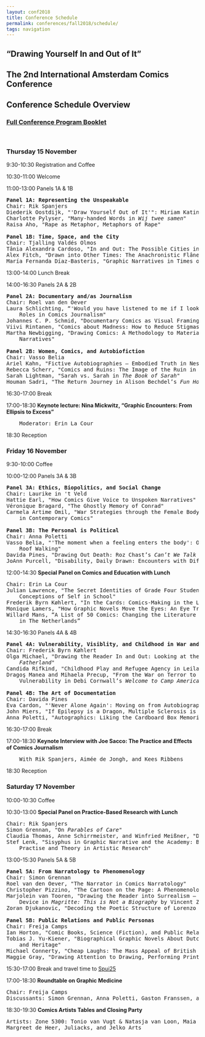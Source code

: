 ```yaml
---
layout: conf2018
title: Conference Schedule
permalink: conferences/fall2018/schedule/
tags: navigation
---
```


## “Drawing Yourself In and Out of It”  
## The 2nd International Amsterdam Comics Conference

## Conference Schedule Overview

### [Full Conference Program Booklet](http://amsterdamcomics.com/conferences/fall2018/Drawing_Yourself_In_and_Out_of_It_CONFERNCE_PROGRAM_BOOKLET.pdf)

<br>

### __Thursday 15 November__

9:30-10:30	Registration and Coffee

10:30-11:00	Welcome

11:00-13:00	Panels 1A & 1B

<pre>
<b>Panel 1A: Representing the Unspeakable</b>
Chair: Rik Spanjers
Diederik Oostdijk, "'Draw Yourself Out of It'": Miriam Katin's Graphic Metamorphosis of Trauma"
Charlotte Pylyser, "Many-handed Words in <i>Wij twee samen</i>"
Raisa Aho, "Rape as Metaphor, Metaphors of Rape" 

<b>Panel 1B: Time, Space, and the City</b>
Chair: Tjalling Valdés Olmos
Tânia Alexandra Cardoso, "In and Out: The Possible Cities in Procurando São Paulo"
Alex Fitch, "Drawn into Other Times: The Anachronistic Flâneur in the Work of Alan Moore"
María Fernanda Díaz-Basteris, "Graphic Narratives in Times of Crisis: Healing Collective Trauma"
</pre>

13:00-14:00	Lunch Break

14:00-16:30	Panels 2A & 2B

<pre>
<b>Panel 2A: Documentary and/as Journalism</b>
Chair: Roel van den Oever
Laura Schlichting, “'Would you have listened to me if I looked like this?': The ‘Cartoon-Me’ and its 
	Roles in Comics Journalism" 
Johannes C. P. Schmid, "Documentary Comics as Visual Framing"
Viivi Rintanen, "Comics about Madness: How to Reduce Stigmas with an Inclusive Comics Blog"
Martha Newbigging, "Drawing Comics: A Methodology to Materialize Queer Presence within Family 
	Narratives"

<b>Panel 2B: Women, Comics, and Autobiofiction</b>
Chair: Vasso Belia
Ariel Kahn, "Fictive Autobiographies – Embodied Truth in Nested Feminist Narratives"
Rebecca Scherr, "Comics and Ruins: The Image of the Ruin in Marjane Satrapi's <i>Persepolis</i>" 
Sarah Lightman, "Sarah vs. Sarah in <i>The Book of Sarah</i>"
Houman Sadri, "The Return Journey in Alison Bechdel’s <i>Fun Home</i>"
</pre>
 
16:30-17:00	Break

17:00-18:30 __Keynote lecture: Nina Mickwitz, “Graphic Encounters: From Ellipsis to Excess”__
<pre>
	Moderator: Erin La Cour
</pre>

18:30		Reception

### __Friday 16 November__

9:30-10:00	Coffee

10:00-12:00	Panels 3A & 3B
<pre>
<b>Panel 3A: Ethics, Biopolitics, and Social Change</b>
Chair: Laurike in 't Veld
Hattie Earl, "How Comics Give Voice to Unspoken Narratives"
Véronique Bragard, "The Ghostly Memory of Conrad"
Carmela Artime Omil, "War Strategies through the Female Body: Women and the Spanish Civil War 
	in Contemporary Comics"

<b>Panel 3B: The Personal is Political</b>
Chair: Anna Poletti
Vasso Belia, "'The moment when a feeling enters the body': On the Politics of Drawing, Writing, and 
	Roof Walking"
Davida Pines, "Drawing Out Death: Roz Chast’s <i>Can’t We Talk about Something More Pleasant?</i>"
JoAnn Purcell, "Disability, Daily Drawn: Encounters with Difference"
</pre>

12:00-14:30	__Special Panel on Comics and Education with Lunch__

<pre>
Chair: Erin La Cour
Julian Lawrence, "The Secret Identities of Grade Four Students: Making Comics and Negotiating 
	Conceptions of Self in School"
Frederik Byrn Køhlert, "In the Cards: Comics-Making in the Literature Classroom"
Monique Lamers, "How Graphic Novels Move the Eyes: An Eye Tracking Study"
Willard Mans, “A List of 50 Comics: Changing the Literature List for Grammar Schools 
	in The Netherlands”
</pre>

14:30-16:30	Panels 4A & 4B

<pre>
<b>Panel 4A: Vulnerability, Visiblity, and Childhood in War and Conflict</b>
Chair: Frederik Byrn Køhlert
Olga Michael, "Drawing the Reader In and Out: Looking at the Children in Nina Bunjevac’s 
	<i>Fatherland</i>"
Candida Rifkind, "Childhood Play and Refugee Agency in Leila Abdelrazaq’s <i>Baddawi</i>"
Dragoş Manea and Mihaela Precup, "From the War on Terror to the Refugee Crisis: Representing 
	Vulnerability in Debi Cornwall’s <i>Welcome to Camp America and Kate Evans’s Threads</i>"

<b>Panel 4B: The Art of Documentation</b>
Chair: Davida Pines
Eva Cardon, "'Never Alone Again': Moving on from Autobiography"
John Miers, "If Epilepsy is a Dragon, Multiple Sclerosis is a…"
Anna Poletti, "Autographics: Liking the Cardboard Box Memorial"
</pre>

16:30-17:00	Break

17:00-18:30	__Keynote Interview with Joe Sacco: The Practice and Effects of Comics Journalism__
<pre>
	With Rik Spanjers, Aimée de Jongh, and Kees Ribbens
</pre>

18:30 		Reception

### __Saturday 17 November__

10:00-10:30	Coffee

10:30-13:00 __Special Panel on Practice-Based Research with Lunch__

<pre>
Chair: Rik Spanjers
Simon Grennan, "On <i>Parables of Care</i>"
Claudia Thomas, Anne Schirrmeister, and Winfried Meißner, "Don't Be Afraid of Surgery!" 
Stef Lenk, "Sisyphus in Graphic Narrative and the Academy: Building Bridges between 
	Practise and Theory in Artistic Research"
</pre>

13:00-15:30	Panels 5A & 5B

<pre>
<b>Panel 5A: From Narratology to Phenomenology</b>
Chair: Simon Grennan
Roel van den Oever, "The Narrator in Comics Narratology"
Christopher Pizzino, "The Cartoon on the Page: A Phenomenology of Reading"
Marjolein van Tooren, "Drawing the Reader into Surrealism – Interpicturality as a Biographical 
	Device in <i>Magritte: This is Not a Biography</i> by Vincent Zabus and Thomas Campi"
Zoran Djukanovic, "Decoding the Poetic Structure of Lorenzo Mattotti’s <i>Fires</i>" 

<b>Panel 5B: Public Relations and Public Personas</b>
Chair: Freija Camps
Ian Horton, "Comic Books, Science (Fiction), and Public Relations"
Tobias J. Yu-Kiener, "Biographical Graphic Novels About Dutch Painters: Questions of Adaptation 
	and Heritage"
Michael Connerty, "Cheap Laughs: The Mass Appeal of British Comics in the 1890s"
Maggie Gray, "Drawing Attention to Drawing, Performing Print: Alan Moore, Underground Cartoonist"
</pre>

15:30-17:00 Break and travel time to [Spui25](http://www.spui25.nl/spui25-en/events/events/2018/11/say-aahh-1-graphic-medicine-roundtable--comics-artists-party.html)

17:00-18:30	__Roundtable on Graphic Medicine__
<pre>
Chair: Freija Camps	
Discussants: Simon Grennan, Anna Poletti, Gaston Franssen, and Joyce Lamerichs
</pre>

18:30-19:30	__Comics Artists Tables and Closing Party__
<pre>Artists: Zone 5300: Tonio van Vugt & Natasja van Loon, Maia Matches (Maia Machèn), 
Margreet de Heer, Juliacks, and Jelko Arts</pre>

